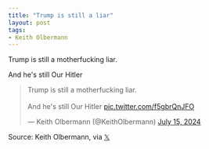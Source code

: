 ```yaml
---
title: "Trump is still a liar"
layout: post
tags:
- Keith Olbermann
---
```


Trump is still a motherfucking liar.

And he's still Our Hitler

<blockquote class="twitter-tweet"><p lang="en" dir="ltr">Trump is still a motherfucking liar. <br><br>And he&#39;s still Our Hitler <a href="https://t.co/f5gbrQnJFO">pic.twitter.com/f5gbrQnJFO</a></p>&mdash; Keith Olbermann (@KeithOlbermann) <a href="https://twitter.com/KeithOlbermann/status/1812864094396895375?ref_src=twsrc%5Etfw">July 15, 2024</a></blockquote> <script async src="https://platform.twitter.com/widgets.js" charset="utf-8"></script>

Source: Keith Olbermann, via [𝕏](https://x.com)
